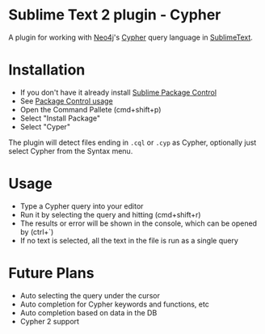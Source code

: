 # Sublime Text 2 plugin - Cypher

A plugin for working with [Neo4j](http://www.neo4j.org)'s [Cypher](http://docs.neo4j.org/chunked/milestone/cypher-query-lang.html) query language in [SublimeText](http://www.sublimetext.com).


# Installation

* If you don't have it already install [Sublime Package Control](http://wbond.net/sublime_packages/package_control)
* See [Package Control usage](http://wbond.net/sublime_packages/package_control/usage)
* Open the Command Pallete (cmd+shift+p)
* Select "Install Package"
* Select "Cyper"

The plugin will detect files ending in `.cql` or `.cyp` as Cypher, optionally just select Cypher from the Syntax menu. 


# Usage

* Type a Cypher query into your editor
* Run it by selecting the query and hitting (cmd+shift+r)
* The results or error will be shown in the console, which can be opened by (ctrl+`)
* If no text is selected, all the text in the file is run as a single query


# Future Plans

* Auto selecting the query under the cursor
* Auto completion for Cypher keywords and functions, etc
* Auto completion based on data in the DB
* Cypher 2 support

